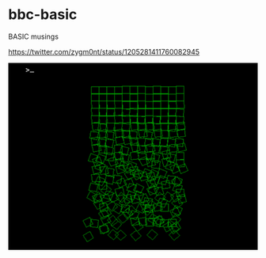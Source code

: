 # bbc-basic
BASIC musings

https://twitter.com/zygm0nt/status/1205281411760082945


![](img/ELoFDabW4AU10zL.png)


